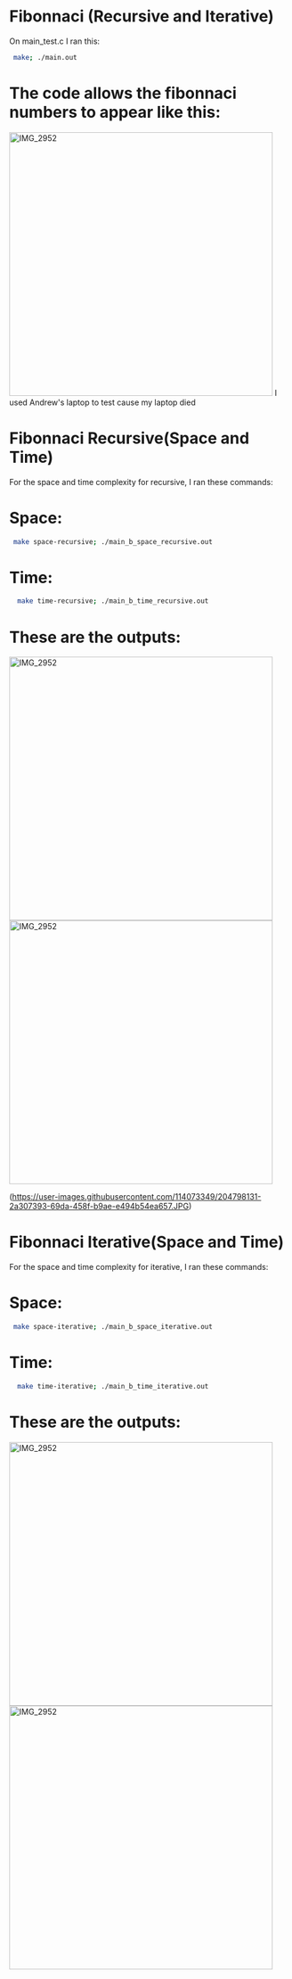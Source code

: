 # Fibonnaci (Recursive and Iterative)
On main_test.c I ran this:
  ```sh
   make; ./main.out
  ```
# The code allows the fibonnaci numbers to appear like this:
  <img width="473" alt="IMG_2952" src="https://user-images.githubusercontent.com/114073349/204796628-517c1906-cacc-4c0e-967a-2a094c2840c7.PNG">
I used Andrew's laptop to test cause my laptop died

# Fibonnaci Recursive(Space and Time)
For the space and time complexity for recursive, I ran these commands:

# Space:
  ```sh
   make space-recursive; ./main_b_space_recursive.out
  ```
# Time:
  ```sh
    make time-recursive; ./main_b_time_recursive.out
  ```
  
# These are the outputs:
  <img width="473" alt="IMG_2952" src="https://user-images.githubusercontent.com/114073349/204797948-beb6d53e-dc4b-4cfb-87ed-f53ff03cdead.JPG">
  <img width="473" alt="IMG_2952" src="https://user-images.githubusercontent.com/114073349/204798131-2a307393-69da-458f-b9ae-e494b54ea657.JPG">

(https://user-images.githubusercontent.com/114073349/204798131-2a307393-69da-458f-b9ae-e494b54ea657.JPG)

# Fibonnaci Iterative(Space and Time)
For the space and time complexity for iterative, I ran these commands:

# Space:
  ```sh
   make space-iterative; ./main_b_space_iterative.out
  ```
# Time:
  ```sh
    make time-iterative; ./main_b_time_iterative.out
  ```
  
# These are the outputs:
  <img width="473" alt="IMG_2952" src="https://user-images.githubusercontent.com/114073349/204798926-72a13023-6222-44f8-94e7-609a43cdc4a5.JPG">
  <img width="473" alt="IMG_2952" src= "https://user-images.githubusercontent.com/114073349/204798934-07491a20-9bb2-422d-b391-cf98c0d607d2.JPG">
